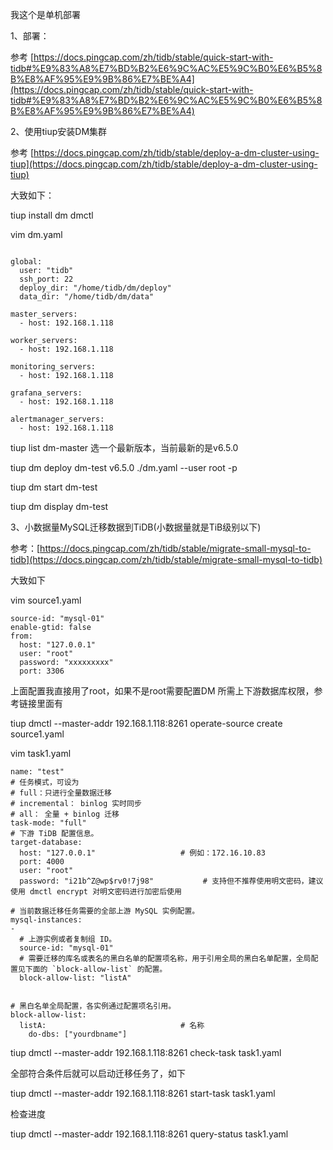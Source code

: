 我这个是单机部署

1、部署：

参考 [https://docs.pingcap.com/zh/tidb/stable/quick-start-with-tidb#%E9%83%A8%E7%BD%B2%E6%9C%AC%E5%9C%B0%E6%B5%8B%E8%AF%95%E9%9B%86%E7%BE%A4](https://docs.pingcap.com/zh/tidb/stable/quick-start-with-tidb#%E9%83%A8%E7%BD%B2%E6%9C%AC%E5%9C%B0%E6%B5%8B%E8%AF%95%E9%9B%86%E7%BE%A4)

2、使用tiup安装DM集群

参考 [https://docs.pingcap.com/zh/tidb/stable/deploy-a-dm-cluster-using-tiup](https://docs.pingcap.com/zh/tidb/stable/deploy-a-dm-cluster-using-tiup)

大致如下：

tiup install dm dmctl

vim dm.yaml

```

global:
  user: "tidb"
  ssh_port: 22
  deploy_dir: "/home/tidb/dm/deploy"
  data_dir: "/home/tidb/dm/data"

master_servers:
  - host: 192.168.1.118

worker_servers:
  - host: 192.168.1.118

monitoring_servers:
  - host: 192.168.1.118

grafana_servers:
  - host: 192.168.1.118

alertmanager_servers:
  - host: 192.168.1.118

```

tiup list dm-master 选一个最新版本，当前最新的是v6.5.0

tiup dm deploy dm-test v6.5.0 ./dm.yaml --user root -p

tiup dm start dm-test

tiup dm display dm-test

3、小数据量MySQL迁移数据到TiDB(小数据量就是TiB级别以下)

参考：[https://docs.pingcap.com/zh/tidb/stable/migrate-small-mysql-to-tidb](https://docs.pingcap.com/zh/tidb/stable/migrate-small-mysql-to-tidb)

大致如下

vim source1.yaml

```
source-id: "mysql-01"
enable-gtid: false
from:
  host: "127.0.0.1"
  user: "root"
  password: "xxxxxxxxx"
  port: 3306
```

上面配置我直接用了root，如果不是root需要配置DM 所需上下游数据库权限，参考链接里面有

tiup dmctl --master-addr 192.168.1.118:8261 operate-source create source1.yaml

vim task1.yaml

```
name: "test"
# 任务模式，可设为
# full：只进行全量数据迁移
# incremental： binlog 实时同步
# all： 全量 + binlog 迁移
task-mode: "full"
# 下游 TiDB 配置信息。
target-database:
  host: "127.0.0.1"                   # 例如：172.16.10.83
  port: 4000
  user: "root"
  password: "i21b^Z@wp$rv0!7j98"           # 支持但不推荐使用明文密码，建议使用 dmctl encrypt 对明文密码进行加密后使用

# 当前数据迁移任务需要的全部上游 MySQL 实例配置。
mysql-instances:
-
  # 上游实例或者复制组 ID。
  source-id: "mysql-01"
  # 需要迁移的库名或表名的黑白名单的配置项名称，用于引用全局的黑白名单配置，全局配置见下面的 `block-allow-list` 的配置。
  block-allow-list: "listA"


# 黑白名单全局配置，各实例通过配置项名引用。
block-allow-list:
  listA:                              # 名称
    do-dbs: ["yourdbname"]
```

[](https://docs.pingcap.com/zh/tidb/stable/dm-worker-intro)

tiup dmctl --master-addr 192.168.1.118:8261 check-task task1.yaml

全部符合条件后就可以启动迁移任务了，如下

tiup dmctl --master-addr 192.168.1.118:8261 start-task task1.yaml

检查进度

tiup dmctl --master-addr 192.168.1.118:8261 query-status task1.yaml